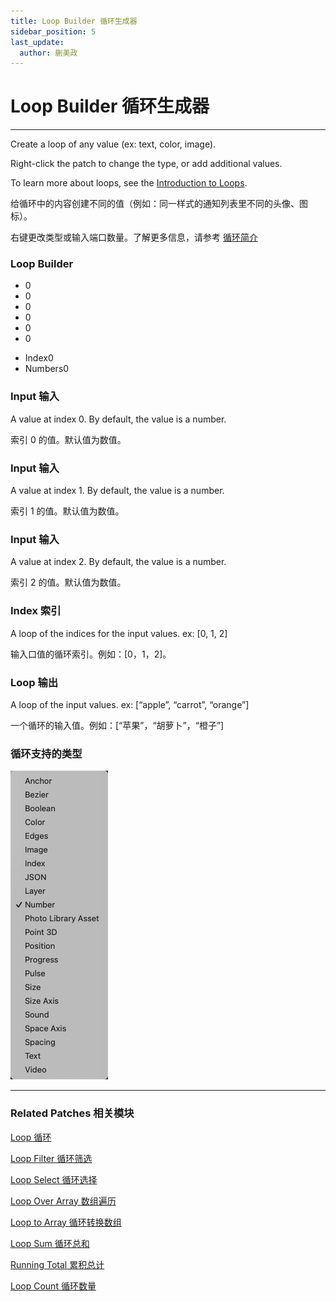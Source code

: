 ```yaml
---
title: Loop Builder 循环生成器
sidebar_position: 5
last_update:
  author: 蒯美政
---
```


# Loop Builder 循环生成器

---

Create a loop of any value (ex: text, color, image).

Right-click the patch to change the type, or add additional values.

To learn more about loops, see the [Introduction to Loops](./../Concepts/Loop.md).

给循环中的内容创建不同的值（例如：同一样式的通知列表里不同的头像、图标）。

右键更改类型或输入端口数量。了解更多信息，请参考 [循环简介](./../Concepts/Loop.md)

<div className="patch-container">
    <div className="patch loop">
        <h3>Loop Builder</h3>
        <ul className="inputs">
            <li><span>0</span></li>
            <li><span>0</span></li>
            <li><span>0</span></li>
            <li><span>0</span></li>
            <li><span>0</span></li>
            <li><span>0</span></li>
        </ul>
        <ul className="outputs">
            <li>Index<span>0</span></li>
            <li>Numbers<span>0</span></li>
        </ul>
    </div>
</div>

### Input 输入

A value at index 0. By default, the value is a number.

索引 0 的值。默认值为数值。

### Input 输入

A value at index 1. By default, the value is a number.

索引 1 的值。默认值为数值。

### Input 输入

A value at index 2. By default, the value is a number.

索引 2 的值。默认值为数值。

### Index 索引

A loop of the indices for the input values. ex: [0, 1, 2]

输入口值的循环索引。例如：[0，1，2]。

### Loop 输出

A loop of the input values. ex: [“apple”, “carrot”, “orange”]

一个循环的输入值。例如：[“苹果”，“胡萝卜”，“橙子”]

### 循环支持的类型

![Image](./../../../static/img/docs/Loops/loop-builder-item.png)

---

### Related Patches 相关模块

[Loop 循环](./Loop.md)

[Loop Filter 循环筛选](./Loop%20Filter.md)

[Loop Select 循环选择](./Loop%20Select.md)

[Loop Over Array 数组遍历](./Loop%20Over%20Array.md)

[Loop to Array 循环转换数组](./Loop%20to%20Array.md)

[Loop Sum 循环总和](./Loop%20Sum.md)

[Running Total 累积总计](./Running%20Total.md)

[Loop Count 循环数量](./Loop%20Count.md)
